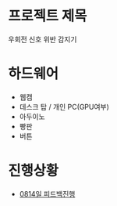 프로젝트 제목
=============

우회전 신호 위반 감지기 

# 하드웨어
- 웹캠
- 데스크 탑 / 개인 PC(GPU여부) 
- 아두이노
- 빵판
- 버튼


# 진행상황 
- [0814일 피드백진행](/feedback/0814.md)

